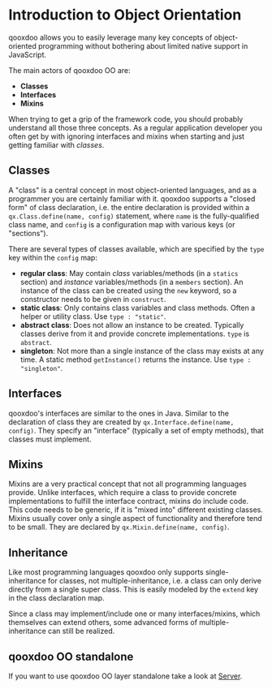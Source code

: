 # Introduction to Object Orientation

qooxdoo allows you to easily leverage many key concepts of
object-oriented programming without bothering about limited native
support in JavaScript.

The main actors of qooxdoo OO are:

  - **Classes**
  - **Interfaces**
  - **Mixins**

When trying to get a grip of the framework code, you should probably
understand all those three concepts. As a regular application developer
you often get by with ignoring interfaces and mixins when starting and
just getting familiar with *classes*.

## Classes

A "class" is a central concept in most object-oriented languages, and as
a programmer you are certainly familiar with it. qooxdoo supports a
"closed form" of class declaration, i.e. the entire declaration is
provided within a `qx.Class.define(name, config)` statement, where
`name` is the fully-qualified class name, and `config` is a
configuration map with various keys (or "sections").

There are several types of classes available, which are specified by the
`type` key within the `config` map:

  - **regular class**: May contain *class* variables/methods (in a
    `statics` section) and *instance* variables/methods (in a `members`
    section). An instance of the class can be created using the `new`
    keyword, so a constructor needs to be given in `construct`.
  - **static class**: Only contains class variables and class methods.
    Often a helper or utility class. Use `type : "static"`.
  - **abstract class**: Does not allow an instance to be created.
    Typically classes derive from it and provide concrete
    implementations. `type` is `abstract`.
  - **singleton**: Not more than a single instance of the class may
    exists at any time. A static method `getInstance()` returns the
    instance. Use `type : "singleton"`.

## Interfaces

qooxdoo's interfaces are similar to the ones in Java. Similar to the
declaration of class they are created by `qx.Interface.define(name,
config)`. They specify an "interface" (typically a set of empty
methods), that classes must implement.

## Mixins

Mixins are a very practical concept that not all programming languages
provide. Unlike interfaces, which require a class to provide concrete
implementations to fulfill the interface contract, mixins do include
code. This code needs to be generic, if it is "mixed into" different
existing classes. Mixins usually cover only a single aspect of
functionality and therefore tend to be small. They are declared by
`qx.Mixin.define(name, config)`.

## Inheritance

Like most programming languages qooxdoo only supports single-inheritance
for classes, not multiple-inheritance, i.e. a class can only derive
directly from a single super class. This is easily modeled by the
`extend` key in the class declaration map.

Since a class may implement/include one or many interfaces/mixins, which
themselves can extend others, some advanced forms of
multiple-inheritance can still be realized.

## qooxdoo OO standalone

If you want to use qooxdoo OO layer standalone take a look at [Server](../server).

